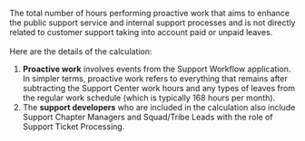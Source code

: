The total number of hours performing proactive work that aims to enhance the public support service and internal support processes and is not directly related to customer support taking into account paid or unpaid leaves.<br><br>
Here are the details of the calculation:
1.	**Proactive work** involves events from the Support Workflow application. In simpler terms, proactive work refers to everything that remains after subtracting the Support Center work hours and any types of leaves from the regular work schedule (which is typically 168 hours per month).
2.	The **support developers** who are included in the calculation also include Support Chapter Managers and Squad/Tribe Leads with the role of Support Ticket Processing.
